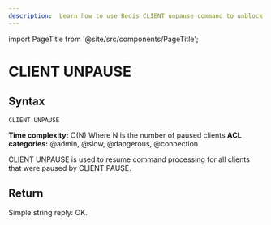 ```yaml
---
description:  Learn how to use Redis CLIENT unpause command to unblock paused clients.
---
```


import PageTitle from '@site/src/components/PageTitle';

# CLIENT UNPAUSE

<PageTitle title="Redis CLIENT UNPAUSE (Documentation) | Dragonfly" />

## Syntax

    CLIENT UNPAUSE

**Time complexity:** O(N) Where N is the number of paused clients
**ACL categories:** @admin, @slow, @dangerous, @connection

CLIENT UNPAUSE is used to resume command processing for all clients that were paused by CLIENT PAUSE.

## Return
Simple string reply: OK.
